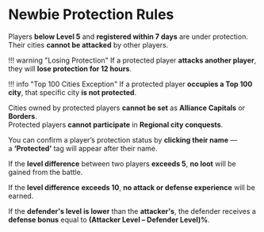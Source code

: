 # Newbie Protection Rules

Players **below Level 5** and **registered within 7 days** are under protection.  
Their cities **cannot be attacked** by other players.

!!! warning "Losing Protection"
    If a protected player **attacks another player**, they will **lose protection for 12 hours**.

!!! info "Top 100 Cities Exception"
    If a protected player **occupies a Top 100 city**, that specific city **is not protected**.

Cities owned by protected players **cannot be set** as **Alliance Capitals** or **Borders**.  
Protected players **cannot participate** in **Regional city conquests**.

You can confirm a player’s protection status by **clicking their name** —  
a **‘Protected’** tag will appear after their name.

If the **level difference** between two players **exceeds 5**, **no loot** will be gained from the battle.
    

If the **level difference** **exceeds 10**, **no attack or defense experience** will be earned.


If the **defender's level is lower** than the **attacker's**, the defender receives a **defense bonus** equal to **(Attacker Level – Defender Level)%**.


